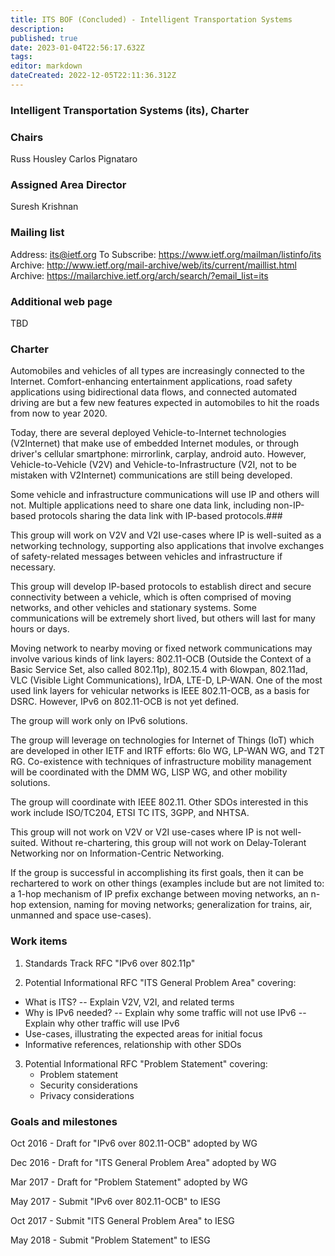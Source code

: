 ```yaml
---
title: ITS BOF (Concluded) - Intelligent Transportation Systems
description: 
published: true
date: 2023-01-04T22:56:17.632Z
tags: 
editor: markdown
dateCreated: 2022-12-05T22:11:36.312Z
---
```


### Intelligent Transportation Systems (its), Charter

### Chairs
   Russ Housley
   Carlos Pignataro

### Assigned Area Director
   Suresh Krishnan

### Mailing list
   Address: its@ietf.org 
   To Subscribe: https://www.ietf.org/mailman/listinfo/its 
   Archive: http://www.ietf.org/mail-archive/web/its/current/maillist.html 
   Archive: https://mailarchive.ietf.org/arch/search/?email_list=its

### Additional web page
   TBD

### Charter

Automobiles and vehicles of all types are increasingly connected to
the Internet.  Comfort-enhancing entertainment applications, road
safety applications using bidirectional data flows, and connected
automated driving are but a few new features expected in automobiles
to hit the roads from now to year 2020.

Today, there are several deployed Vehicle-to-Internet technologies
(V2Internet) that make use of embedded Internet modules, or through
driver's cellular smartphone: mirrorlink, carplay, android auto.
However, Vehicle-to-Vehicle (V2V) and Vehicle-to-Infrastructure (V2I,
not to be mistaken with V2Internet) communications are still being
developed.

Some vehicle and infrastructure communications will use IP and
others will not.  Multiple applications need to share one data
link, including non-IP-based protocols sharing the data link with
IP-based protocols.### 

This group will work on V2V and V2I use-cases where IP is well-suited
as a networking technology, supporting also applications that involve
exchanges of safety-related messages between vehicles and
infrastructure if necessary.

This group will develop IP-based protocols to establish direct and
secure connectivity between a vehicle, which is often comprised of
moving networks, and other vehicles and stationary systems.  Some
communications will be extremely short lived, but others will last for
many hours or days.

Moving network to nearby moving or fixed network communications may
involve various kinds of link layers: 802.11-OCB (Outside the Context
of a Basic Service Set, also called 802.11p), 802.15.4 with 6lowpan,
802.11ad, VLC (Visible Light Communications), IrDA, LTE-D, LP-WAN.  One
of the most used link layers for vehicular networks is IEEE 802.11-OCB,
as a basis for DSRC.  However, IPv6 on 802.11-OCB is not yet defined.

The group will work only on IPv6 solutions.

The group will leverage on technologies for Internet of Things (IoT)
which are developed in other IETF and IRTF efforts: 6lo WG, LP-WAN WG,
and T2T RG.  Co-existence with techniques of infrastructure mobility
management will be coordinated with the DMM WG, LISP WG, and other
mobility solutions.

The group will coordinate with IEEE 802.11.  Other SDOs interested
in this work include ISO/TC204, ETSI TC ITS, 3GPP, and NHTSA.

This group will not work on V2V or V2I use-cases where IP is not
well-suited.  Without re-chartering, this group will not work on
Delay-Tolerant Networking nor on Information-Centric Networking.

If the group is successful in accomplishing its first goals, then it
can be rechartered to work on other things (examples include but are
not limited to: a 1-hop mechanism of IP prefix exchange between moving
networks, an n-hop extension, naming for moving networks;
generalization for trains, air, unmanned and space use-cases).

### Work items


1. Standards Track RFC "IPv6 over 802.11p"

2. Potential Informational RFC "ITS General Problem Area" covering:
  - What is ITS?
     -- Explain V2V, V2I, and related terms
  - Why is IPv6 needed?
     -- Explain why some traffic will not use IPv6
     -- Explain why other traffic will use IPv6
  - Use-cases, illustrating the expected areas for initial focus
  - Informative references, relationship with other SDOs 

3. Potential Informational RFC "Problem Statement" covering:
   - Problem statement
   - Security considerations
   - Privacy considerations

### Goals and milestones


Oct 2016 - Draft for "IPv6 over 802.11-OCB" adopted by WG

Dec 2016 - Draft for "ITS General Problem Area" adopted by WG

Mar 2017 - Draft for "Problem Statement" adopted by WG

May 2017 - Submit "IPv6 over 802.11-OCB" to IESG

Oct 2017 - Submit "ITS General Problem Area" to IESG

May 2018 - Submit "Problem Statement" to IESG

